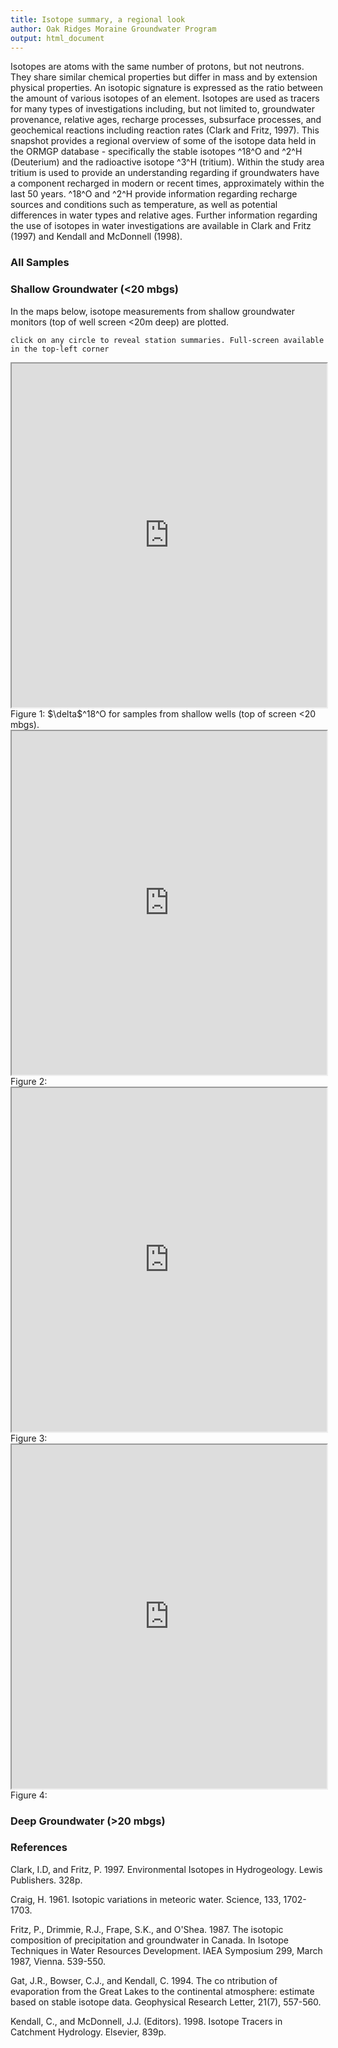 ```yaml
---
title: Isotope summary, a regional look
author: Oak Ridges Moraine Groundwater Program
output: html_document
---
```


Isotopes are atoms with the same number of protons, but not neutrons. They share similar chemical properties but differ in mass and by extension physical properties. An isotopic signature is expressed as the ratio between the amount of various isotopes of an element. Isotopes are used as tracers for many types of investigations including, but not limited to, groundwater provenance, relative ages, recharge processes, subsurface processes, and geochemical reactions including reaction rates (Clark and Fritz, 1997). This snapshot provides a regional overview of some of the isotope data held in the ORMGP database - specifically the stable isotopes ^18^O and ^2^H (Deuterium) and the radioactive isotope ^3^H (tritium). Within the study area tritium is used to provide an understanding regarding if groundwaters have a component recharged in modern or recent times, approximately within the last 50 years. ^18^O and ^2^H provide information regarding recharge sources and conditions such as temperature, as well as potential differences in water types and relative ages. Further information regarding the use of isotopes in water investigations are available in Clark and Fritz (1997) and Kendall and McDonnell (1998).

### All Samples



### Shallow Groundwater (<20 mbgs)
In the maps below, isotope measurements from shallow groundwater monitors (top of well screen <20m deep) are plotted.




`click on any circle to reveal station summaries. Full-screen available in the top-left corner`

<iframe src="https://golang.oakridgeswater.ca/pages/chem-tritium-map.html" width="100%" height="550" scrolling="no" allowfullscreen></iframe>
<br>
Figure 1: $\delta$^18^O for samples from shallow wells (top of screen <20 mbgs).

<br>

<iframe src="https://golang.oakridgeswater.ca/pages/chem-dO18-map.html" width="100%" height="550" scrolling="no" allowfullscreen></iframe>
Figure 2:
<br>

<iframe src="https://golang.oakridgeswater.ca/pages/chem-deuterium-map.html" width="100%" height="550" scrolling="no" allowfullscreen></iframe>
Figure 3:
<br>

<iframe src="https://golang.oakridgeswater.ca/pages/chem-isotope-delplot.html" width="100%" height="550" scrolling="no" allowfullscreen></iframe>
Figure 4:
<br>

### Deep Groundwater (>20 mbgs)



### References

Clark, I.D, and Fritz, P. 1997. Environmental Isotopes in Hydrogeology. Lewis Publishers. 328p.

Craig, H. 1961. Isotopic variations in meteoric water. Science, 133, 1702-1703.

Fritz, P., Drimmie, R.J., Frape, S.K., and O'Shea. 1987. The isotopic composition of precipitation and groundwater in Canada. In Isotope Techniques in Water Resources Development. IAEA Symposium 299, March 1987, Vienna. 539-550.

Gat, J.R., Bowser, C.J., and Kendall, C. 1994. The co ntribution of evaporation from the Great Lakes to the continental atmosphere: estimate based on stable isotope data. Geophysical Research Letter, 21(7), 557-560.

Kendall, C., and McDonnell, J.J. (Editors). 1998. Isotope Tracers in Catchment Hydrology. Elsevier, 839p.

